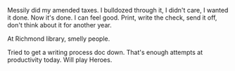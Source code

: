 Messily did my amended taxes. I bulldozed through it, I didn't care, I wanted it done. Now it's done. I can feel good. Print, write the check, send it off, don't think about it for another year.

At Richmond library, smelly people.

Tried to get a writing process doc down. That's enough attempts at productivity today. Will play Heroes.
